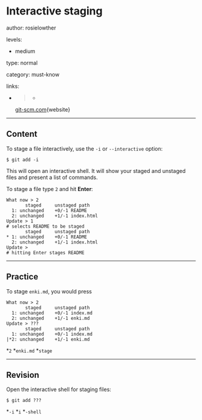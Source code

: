 # Interactive staging
author: rosielowther

levels:

  - medium

type: normal

category: must-know

links:

  - >-
    [git-scm.com](http://git-scm.com/book/en/v2/Git-Tools-Interactive-Staging){website}

---
## Content

To stage a file interactively, use the `-i` or `--interactive` option:
```
$ git add -i
```
This will open an interactive shell. It will show your staged and unstaged files and present a list of commands.

To stage a file type `2` and hit **Enter**:
```
What now > 2
       staged     unstaged path
  1: unchanged    +0/-1 README
  2: unchanged    +1/-1 index.html
Update > 1
# selects README to be staged
       staged     unstaged path
* 1: unchanged    +0/-1 README
  2: unchanged    +1/-1 index.html
Update > 
# hitting Enter stages README
```

---
## Practice

To stage `enki.md`, you would press
```
What now > 2
       staged     unstaged path
  1: unchanged    +0/-1 index.md
  2: unchanged    +1/-1 enki.md
Update > ???
       staged     unstaged path
  1: unchanged    +0/-1 index.md
|*2: unchanged    +1/-1 enki.md
```
*`2`
*`enki.md`
*`stage`

---
## Revision

Open the interactive shell for staging files:
```
$ git add ???
```
*`-i`
*`i`
*`-shell`